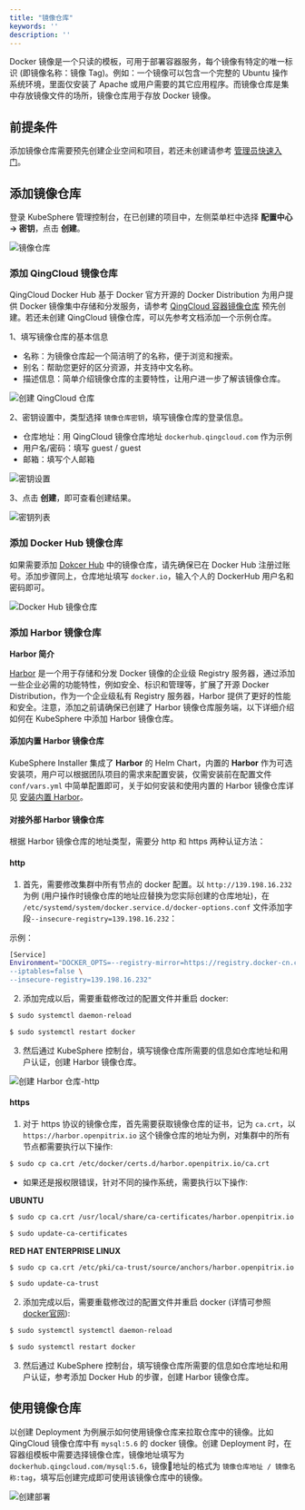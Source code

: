 ```yaml
---
title: "镜像仓库"
keywords: ''
description: ''
---
```


Docker 镜像是一个只读的模板，可用于部署容器服务，每个镜像有特定的唯一标识 (即镜像名称：镜像 Tag)。例如：一个镜像可以包含一个完整的 Ubuntu 操作系统环境，里面仅安装了 Apache 或用户需要的其它应用程序。而镜像仓库是集中存放镜像文件的场所，镜像仓库用于存放 Docker 镜像。

## 前提条件

添加镜像仓库需要预先创建企业空间和项目，若还未创建请参考 [管理员快速入门](../../quick-start/admin-quick-start)。

## 添加镜像仓库

登录 KubeSphere 管理控制台，在已创建的项目中，左侧菜单栏中选择 **配置中心 → 密钥**，点击 **创建**。

![镜像仓库](/image-registry-list.png) 


### 添加 QingCloud 镜像仓库

QingCloud Docker Hub 基于 Docker 官方开源的 Docker Distribution 为用户提供 Docker 镜像集中存储和分发服务，请参考 [QingCloud 容器镜像仓库](https://docs.qingcloud.com/product/container/docker_hub.html) 预先创建。若还未创建 QingCloud 镜像仓库，可以先参考文档添加一个示例仓库。

1、填写镜像仓库的基本信息

- 名称：为镜像仓库起一个简洁明了的名称，便于浏览和搜索。
- 别名：帮助您更好的区分资源，并支持中文名称。
- 描述信息：简单介绍镜像仓库的主要特性，让用户进一步了解该镜像仓库。

![创建 QingCloud 仓库](/ae-image-registry-basic.png) 

2、密钥设置中，类型选择 `镜像仓库密钥`，填写镜像仓库的登录信息。

- 仓库地址：用 QingCloud 镜像仓库地址 `dockerhub.qingcloud.com` 作为示例
- 用户名/密码：填写 guest / guest
- 邮箱：填写个人邮箱

![密钥设置](/dockerhub-advanced-setting.png)

3、点击 **创建**，即可查看创建结果。

![密钥列表](/dockerhub-created-successfully.png)


### 添加 Docker Hub 镜像仓库

如果需要添加 [Dokcer Hub](https://hub.docker.com/) 中的镜像仓库，请先确保已在 Docker Hub 注册过账号。添加步骤同上，仓库地址填写 `docker.io`，输入个人的 DockerHub 用户名和密码即可。

![Docker Hub 镜像仓库](/add-dockerhub.png)


### 添加 Harbor 镜像仓库

**Harbor 简介**

[Harbor](http://vmware.github.io/harbor/) 是一个用于存储和分发 Docker 镜像的企业级 Registry 服务器，通过添加一些企业必需的功能特性，例如安全、标识和管理等，扩展了开源 Docker Distribution，作为一个企业级私有 Registry 服务器，Harbor 提供了更好的性能和安全。注意，添加之前请确保已创建了 Harbor 镜像仓库服务端，以下详细介绍如何在 KubeSphere 中添加 Harbor 镜像仓库。

#### 添加内置 Harbor 镜像仓库

KubeSphere Installer 集成了 **Harbor** 的 Helm Chart，内置的 **Harbor** 作为可选安装项，用户可以根据团队项目的需求来配置安装，仅需安装前在配置文件 `conf/vars.yml` 中简单配置即可，关于如何安装和使用内置的 Harbor 镜像仓库详见 [安装内置 Harbor](../../installation/harbor-installation)。

#### 对接外部 Harbor 镜像仓库

根据 Harbor 镜像仓库的地址类型，需要分 http 和 https 两种认证方法：

#### http

1. 首先，需要修改集群中所有节点的 docker 配置。以 `http://139.198.16.232` 为例 (用户操作时镜像仓库的地址应替换为您实际创建的仓库地址)，在 `/etc/systemd/system/docker.service.d/docker-options.conf` 文件添加字段`--insecure-registry=139.198.16.232`：

 示例：

```bash
[Service]
Environment="DOCKER_OPTS=--registry-mirror=https://registry.docker-cn.com --insecure-registry=10.233.0.0/18 --graph=/var/lib/docker --log-opt max-size=50m --log-opt max-file=5 \
--iptables=false \
--insecure-registry=139.198.16.232"
```

2. 添加完成以后，需要重载修改过的配置文件并重启 docker:

```bash
$ sudo systemctl daemon-reload
```

```bash
$ sudo systemctl restart docker
```

3. 然后通过 KubeSphere 控制台，填写镜像仓库所需要的信息如仓库地址和用户认证，创建 Harbor 镜像仓库。

![创建 Harbor 仓库-http](/ae-harbor-http.png)

#### https

1. 对于 https 协议的镜像仓库，首先需要获取镜像仓库的证书，记为 `ca.crt`，以 `https://harbor.openpitrix.io` 这个镜像仓库的地址为例，对集群中的所有节点都需要执行以下操作:

```bash 
$ sudo cp ca.crt /etc/docker/certs.d/harbor.openpitrix.io/ca.crt
```

- 如果还是报权限错误，针对不同的操作系统，需要执行以下操作:

**UBUNTU**

```bash
$ sudo cp ca.crt /usr/local/share/ca-certificates/harbor.openpitrix.io.ca.crt
```
```bash
$ sudo update-ca-certificates
```
**RED HAT ENTERPRISE LINUX**

```bash
$ sudo cp ca.crt /etc/pki/ca-trust/source/anchors/harbor.openpitrix.io.ca.crt
```
```bash
$ sudo update-ca-trust
```

2. 添加完成以后，需要重载修改过的配置文件并重启 docker (详情可参照 [docker官网](https://docs.docker.com/registry/insecure/#troubleshoot-insecure-registry)):

```bash
$ sudo systemctl systemctl daemon-reload
```

```bash
$ sudo systemctl restart docker
```

3. 然后通过 KubeSphere 控制台，填写镜像仓库所需要的信息如仓库地址和用户认证，参考添加 Docker Hub 的步骤，创建 Harbor 镜像仓库。

## 使用镜像仓库

以创建 Deployment 为例展示如何使用镜像仓库来拉取仓库中的镜像。比如 QingCloud 镜像仓库中有 `mysql:5.6` 的 docker 镜像。创建 Deployment 时，在容器组模板中需要选择镜像仓库，镜像地址填写为 `dockerhub.qingcloud.com/mysql:5.6`，镜像地址的格式为 `镜像仓库地址 / 镜像名称:tag`，填写后创建完成即可使用该镜像仓库中的镜像。
   
![创建部署](/ae-docker-hub-setting.png)

